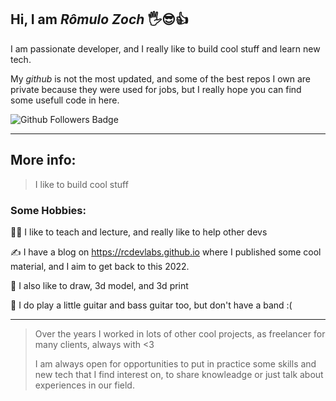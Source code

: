 ## Hi, I am *Rômulo Zoch* 🖐️😎👍

I am passionate developer, and I really like to build cool stuff and learn new tech.

My _github_ is not the most updated, and some of the best repos I own are private because they were used for jobs, but I really hope you can find some usefull code in here.

<img src="https://img.shields.io/github/followers/romuloctba?style=social" alt="Github Followers Badge" />

---

## More info:

> I like to build cool stuff


### Some Hobbies:

👨‍🏫 I like to teach and lecture, and really like to help other devs

✍️ I have a blog on https://rcdevlabs.github.io where I published some cool material, and I aim to get back to this 2022.

🎨 I also like to draw, 3d model, and 3d print

🎸 I do play a little guitar and bass guitar too, but don't have a band :(

---




> Over the years I worked in lots of other cool projects, as freelancer for many clients, always with <3
> 
> I am always open for opportunities to put in practice some skills and new tech that I find interest on, to share knowleadge or just talk about experiences in our field.


